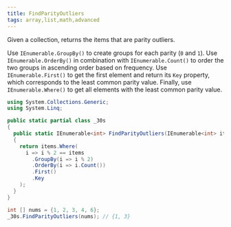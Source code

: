 ```yaml
---
title: FindParityOutliers
tags: array,list,math,advanced
---
```


Given a collection, returns the items that are parity outliers.

Use `IEnumerable.GroupBy()` to create groups for each parity (`0` and `1`).
Use `IEnumerable.OrderBy()` in combination with `IEnumerable.Count()` to order the two groups in ascending order based on frequency.
Use `IEnumerable.First()` to get the first element and return its `Key` property, which corresponds to the least common parity value.
Finally, use `IEnumerable.Where()` to get all elements with the least common parity value.

```csharp
using System.Collections.Generic;
using System.Linq;

public static partial class _30s 
{
  public static IEnumerable<int> FindParityOutliers(IEnumerable<int> items)
  {
    return items.Where(
      i => i % 2 == items
        .GroupBy(i => i % 2)
        .OrderBy(i => i.Count())
        .First()
        .Key
    );
  }
}
```

```csharp
int [] nums = {1, 2, 3, 4, 6};
_30s.FindParityOutliers(nums); // {1, 3}
```
